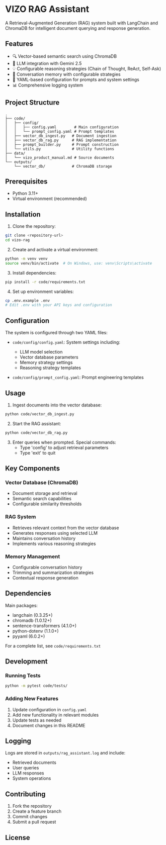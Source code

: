 # VIZO RAG Assistant

A Retrieval-Augmented Generation (RAG) system built with LangChain and ChromaDB for intelligent document querying and response generation.

## Features

- 🔍 Vector-based semantic search using ChromaDB
- 🤖 LLM integration with Gemini 2.5
- 💡 Configurable reasoning strategies (Chain of Thought, ReAct, Self-Ask)
- 🧠 Conversation memory with configurable strategies
- 📝 YAML-based configuration for prompts and system settings
- 📊 Comprehensive logging system

## Project Structure

```
.
├── code/
│   ├── config/
│   │   ├── config.yaml        # Main configuration
│   │   └── prompt_config.yaml # Prompt templates
│   ├── vector_db_ingest.py   # Document ingestion
│   ├── vector_db_rag.py      # RAG implementation
│   ├── prompt_builder.py     # Prompt construction
│   └── utils.py              # Utility functions
├── data/
│   └── vizo_product_manual.md # Source documents
└── outputs/
    └── vector_db/            # ChromaDB storage
```

## Prerequisites

- Python 3.11+
- Virtual environment (recommended)

## Installation

1. Clone the repository:
```bash
git clone <repository-url>
cd vizo-rag
```

2. Create and activate a virtual environment:
```bash
python -m venv venv
source venv/bin/activate  # On Windows, use: venv\Scripts\activate
```

3. Install dependencies:
```bash
pip install -r code/requirements.txt
```

4. Set up environment variables:
```bash
cp .env.example .env
# Edit .env with your API keys and configuration
```

## Configuration

The system is configured through two YAML files:

- `code/config/config.yaml`: System settings including:
  - LLM model selection
  - Vector database parameters
  - Memory strategy settings
  - Reasoning strategy templates

- `code/config/prompt_config.yaml`: Prompt engineering templates

## Usage

1. Ingest documents into the vector database:
```bash
python code/vector_db_ingest.py
```

2. Start the RAG assistant:
```bash
python code/vector_db_rag.py
```

3. Enter queries when prompted. Special commands:
   - Type 'config' to adjust retrieval parameters
   - Type 'exit' to quit

## Key Components

### Vector Database (ChromaDB)
- Document storage and retrieval
- Semantic search capabilities
- Configurable similarity thresholds

### RAG System
- Retrieves relevant context from the vector database
- Generates responses using selected LLM
- Maintains conversation history
- Implements various reasoning strategies

### Memory Management
- Configurable conversation history
- Trimming and summarization strategies
- Contextual response generation

## Dependencies

Main packages:
- langchain (0.3.25+)
- chromadb (1.0.12+)
- sentence-transformers (4.1.0+)
- python-dotenv (1.1.0+)
- pyyaml (6.0.2+)

For a complete list, see `code/requirements.txt`

## Development

### Running Tests
```bash
python -m pytest code/tests/
```

### Adding New Features
1. Update configuration in `config.yaml`
2. Add new functionality in relevant modules
3. Update tests as needed
4. Document changes in this README

## Logging

Logs are stored in `outputs/rag_assistant.log` and include:
- Retrieved documents
- User queries
- LLM responses
- System operations

## Contributing

1. Fork the repository
2. Create a feature branch
3. Commit changes
4. Submit a pull request

## License

